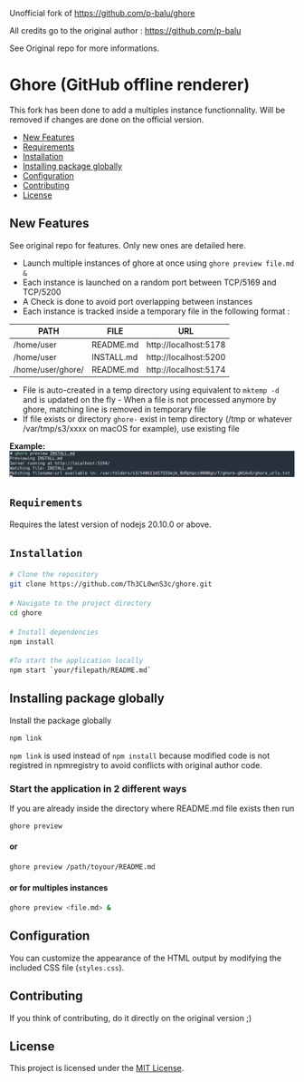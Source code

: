 Unofficial fork of https://github.com/p-balu/ghore

All credits go to the original author : https://github.com/p-balu

See Original repo for more informations.

# Ghore (GitHub offline renderer)

This fork has been done to add a multiples instance functionnality.
Will be removed if changes are done on the official version.

- [New Features](#new-features)
- [Requirements](#requirements)
- [Installation](#installation)
- [Installing package globally](#installing-package-globally)
- [Configuration](#configuration)
- [Contributing](#contributing)
- [License](#license)

## New Features

See original repo for features. Only new ones are detailed here.

- Launch multiple instances of ghore at once using `ghore preview file.md &`
- Each instance is launched on a random port between TCP/5169 and TCP/5200
- A Check is done to avoid port overlapping between instances
- Each instance is tracked inside a temporary file in the following format :

| PATH              | FILE       | URL                   |
|-------------------|------------|-----------------------|
| /home/user        | README.md  | http://localhost:5178 |
| /home/user        | INSTALL.md | http://localhost:5200 |
| /home/user/ghore/ | README.md  | http://localhost:5174 |

- File is auto-created in a temp directory using equivalent to `mktemp -d` and is updated on the fly
      - When a file is not processed anymore by ghore, matching line is removed in temporary file
- If file exists or directory `ghore-` exist in temp directory (/tmp or whatever /var/tmp/s3/xxxx on macOS for example), use existing file

**Example:**
![Screenshot](https://github.com/Th3CL0wnS3c/ghore/blob/master/screenshot.png)

## `Requirements`

Requires the latest version of nodejs 20.10.0 or above.

## `Installation`

```bash
# Clone the repository
git clone https://github.com/Th3CL0wnS3c/ghore.git

# Navigate to the project directory
cd ghore

# Install dependencies
npm install

#To start the application locally
npm start `your/filepath/README.md`
```

## Installing package globally

Install the package globally

```sh
npm link
```

`npm link` is used instead of `npm install` because modified code is not registred in npmregistry to avoid conflicts with original author code.

### Start the application in 2 different ways

If you are already inside the directory where README.md file exists then run

```bash
ghore preview
```

#### or

```sh
ghore preview /path/toyour/README.md
```

#### or for multiples instances
```sh
ghore preview <file.md> &
```

## Configuration

You can customize the appearance of the HTML output by modifying the included CSS file (`styles.css`).

## Contributing

If you think of contributing, do it directly on the original version ;)

## License

This project is licensed under the [MIT License](LICENSE).
